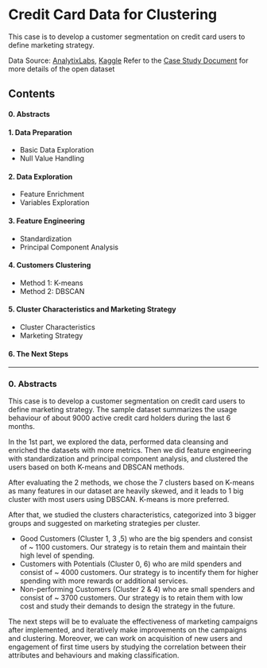 # Credit Card Data for Clustering
This case is to develop a customer segmentation on credit card users to define marketing strategy.

Data Source: [AnalytixLabs](www.analytixlabs.co.in), [Kaggle](https://www.kaggle.com/kashyaprahul/credit-card-segmentation)
Refer to the [Case Study Document](https://github.com/tonyshumlh/credit_card_cluster_open/blob/master/datasets_49737_90340_CREDIT%20CARD%20-%20SEGMENTATION%20CASE%20STUDY.pdf) for more details of the open dataset

## Contents

#### 0. Abstracts
#### 1. Data Preparation
- Basic Data Exploration
- Null Value Handling

#### 2. Data Exploration
- Feature Enrichment
- Variables Exploration

#### 3. Feature Engineering
- Standardization
- Principal Component Analysis

#### 4. Customers Clustering
- Method 1: K-means
- Method 2: DBSCAN

#### 5. Cluster Characteristics and Marketing Strategy
- Cluster Characteristics
- Marketing Strategy

#### 6. The Next Steps

---
### 0. Abstracts
This case is to develop a customer segmentation on credit card users to define marketing strategy. The sample dataset summarizes the usage behaviour of about 9000 active credit card holders during the last 6 months.

In the 1st part, we explored the data, performed data cleansing and enriched the datasets with more metrics. Then we did feature engineering with standardization and principal component analysis, and clustered the users based on both K-means and DBSCAN methods.

After evaluating the 2 methods, we chose the 7 clusters based on K-means as many features in our dataset are heavily skewed, and it leads to 1 big cluster with most users using DBSCAN. K-means is more preferred.

After that, we studied the clusters characteristics, categorized into 3 bigger groups and suggested on marketing strategies per cluster.
- Good Customers (Cluster 1, 3 ,5) who are the big spenders and consist of ~ 1100 customers. Our strategy is to retain them and maintain their high level of spending.
- Customers with Potentials (Cluster 0, 6) who are mild spenders and consist of ~ 4000 customers. Our strategy is to incentify them for higher spending with more rewards or additional services.
- Non-performing Customers (Cluster 2 & 4) who are small spenders and consist of ~ 3700 customers. Our strategy is to retain them with low cost and study their demands to design the strategy in the future.

The next steps will be to evaluate the effectiveness of marketing campaigns after implemented, and iteratively make improvements on the campaigns and clustering. Moreover, we can work on acquisition of new users and engagement of first time users by studying the correlation between their attributes and behaviours and making classification.

